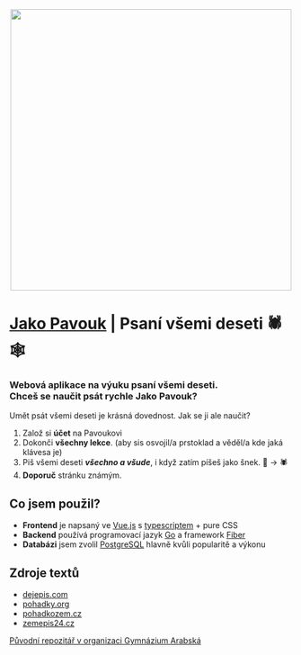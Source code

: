 <div align="center">
    <a href="https://jakopavouk.cz" target="_blank">
        <img src='https://jakopavouk.cz/OGnahledZaobleny.png' width='500'>
    </a>
</div>

# [Jako Pavouk](https://jakopavouk.cz) | Psaní všemi deseti 🕷️🕸️
### Webová aplikace na výuku psaní všemi deseti. <br> Chceš se naučit psát rychle Jako Pavouk?

Umět psát všemi deseti je krásná dovednost. Jak se ji ale naučit?
1. Založ si **účet** na Pavoukovi
2. Dokonči **všechny lekce**. (aby sis osvojil/a prstoklad a věděl/a kde jaká klávesa je)
3. Piš všemi deseti **_všechno a všude_**, i když zatím píšeš jako šnek. 🐌 -> 🕷️
4. **Doporuč** stránku známým.

## Co jsem použil?
- **Frontend** je napsaný ve [Vue.js](https://vuejs.org/) s [typescriptem](https://www.typescriptlang.org/) + pure CSS
- **Backend** používá programovací jazyk [Go](https://go.dev/) a framework [Fiber](https://gofiber.io/)
- **Databázi** jsem zvolil [PostgreSQL](https://www.postgresql.org/) hlavně kvůli popularitě a výkonu

## Zdroje textů
- [dejepis.com](https://www.dejepis.com/)
- [pohadky.org](https://www.pohadky.org/)
- [pohadkozem.cz](https://www.pohadkozem.cz/)
- [zemepis24.cz](https://www.zemepis24.cz/)

<!-- - [Dobrý Zprávy](https://dobryzpravy.cz/) -->

[Původní repozitář v organizaci Gymnázium Arabská](https://github.com/gyarab/2023-4e-ruzicka-jako_pavouk)